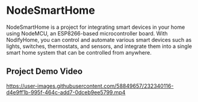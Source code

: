 # NodeSmartHome
NodeSmartHome is a project for integrating smart devices in your home using NodeMCU, an ESP8266-based microcontroller board. With NodifyHome, you can control and automate various smart devices such as lights, switches, thermostats, and sensors, and integrate them into a single smart home system that can be controlled from anywhere.

## Project Demo Video
https://user-images.githubusercontent.com/58849657/232340116-d4e9ff1b-995f-464c-add7-0dceb9ee5799.mp4


